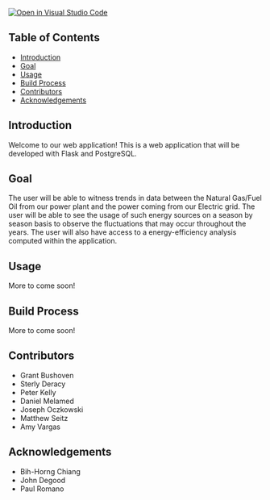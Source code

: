 [![Open in Visual Studio Code](https://classroom.github.com/assets/open-in-vscode-f059dc9a6f8d3a56e377f745f24479a46679e63a5d9fe6f495e02850cd0d8118.svg)](https://classroom.github.com/online_ide?assignment_repo_id=6878204&assignment_repo_type=AssignmentRepo)

## Table of Contents

- [Introduction](#introduction)
- [Goal](#goal)
- [Usage](#usage)
- [Build Process](#build-process)
- [Contributors](#contributors)
- [Acknowledgements](#acknowledgements)

## Introduction
Welcome to our web application! This is a web application that will be developed with Flask and PostgreSQL.

## Goal
The user will be able to witness trends in data between the Natural Gas/Fuel Oil from our power plant and the power coming from our Electric grid. The user will be able to see the usage of such energy sources on a season by season basis to observe the fluctuations that may occur throughout the years. The user will also have access to a energy-efficiency analysis computed within the application.

## Usage
More to come soon!

## Build Process
More to come soon!

## Contributors

* Grant Bushoven
* Sterly Deracy
* Peter Kelly
* Daniel Melamed
* Joseph Oczkowski
* Matthew Seitz
* Amy Vargas


## Acknowledgements

* Bih-Horng Chiang
* John Degood
* Paul Romano
